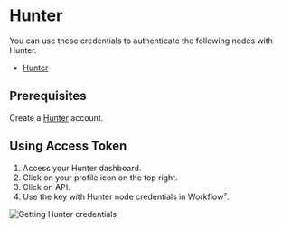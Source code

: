 # Hunter

You can use these credentials to authenticate the following nodes with Hunter.
- [Hunter](/workflow/integrations/nodes/workflow-nodes-base.hunter/)

## Prerequisites

Create a [Hunter](https://www.hunter.io/) account.

## Using Access Token

1. Access your Hunter dashboard.
2. Click on your profile icon on the top right.
3. Click on API.
4. Use the key with Hunter node credentials in Workflow².

![Getting Hunter credentials](/_images/integrations/credentials/hunter/using-access-token.gif)
